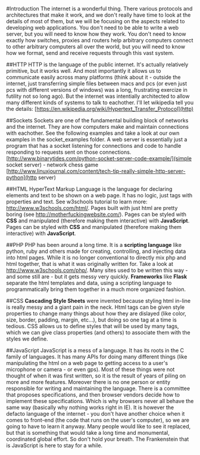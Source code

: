 #Introduction
The internet is a wonderful thing. There various protocols and architectures that make it work, and we don't really have time to look at the details of most of them, but we will be focusing on the aspects related to developing web applications. You don't need to be able to write a web server, but you will need to know how they work. You don't need to know exactly how switches, proxies and routers help arbitrary computers connect to other arbitrary computers all over the world, but you will need to know how we format, send and receive requests through this vast system.

##HTTP
HTTP is the language of the public internet. It's actually relatively primitive, but it  works well. And most importantly it allows us to communicate easily across many platforms (think about it - outside the internet, just transferring simple files between macs and pcs (or even just pcs with different versions of windows) was a long, frustrating exercize in futility not so long ago). But the internet was intentially architected to allow many different kinds of systems to talk to eachother. I'll let wikipedia tell you the details: [https://en.wikipedia.org/wiki/Hypertext_Transfer_Protocol](http)

##Sockets
Sockets are one of the fundamental building block of networks and the internet. They are how computers make and maintain connections with eachother. See the following examples and take a look at our own examples in the socket\_examples folder. A web server is essentially just a program that has a socket listening for connections and code to handle responding to requests sent on those connections.
[http://www.binarytides.com/python-socket-server-code-example/](simple socket server) - network chess game
[http://www.linuxjournal.com/content/tech-tip-really-simple-http-server-python](http server)

##HTML
HyperText Markup Language is the language for declaring elements and text to be shown on a web page. It has no logic, just tags with properties and text. See w3schools tutorial to learn more: http://www.w3schools.com/html/. Pages built with just html are pretty boring (see http://motherfuckingwebsite.com/). Pages can be styled with **CSS** and manipulated (therefore making them interactive) with **JavaScript**. Pages can be styled with **CSS** and manipulated (therefore making them interactive) with **JavaScript**.

##PHP
PHP has been around a long time. It is a **scripting language** like python, ruby and others made for creating, controlling, and injecting data into html pages. While it is no longer conventional to directly mix php and html together, that is what it was originally written for. Take a look at http://www.w3schools.com/php/. Many sites used to be written this way - and some still are - but it gets messy very quickly. **Frameworks** like **Flask** separate the html templates and data, using a scripting language to programmatically bring them together in a much more organized fashion.

##CSS
**Cascading Style Sheets** were invented because styling html in-line is really messy and a giant pain in the neck. Html tags can be given style properties to change many things about how they are dislayed (like color, size, border, padding, margin, etc...), but doing so one tag at a time is tedious. CSS allows us to define styles that will be used by many tags, which we can give class properties (and others) to associate them with the styles we define.

##JavaScript
JavaScript is a mess of a language. It has its roots in the C family of languages. It has many APIs for doing many different things (like manipulating the html on a web page to getting access to a user's microphone or camera - or even gps). Most of these things were not thought of when it was first written, so it is the result of years of piling on more and more features. Moreover there is no one person or entity responsible for writing and maintaining the language. There is a committee that proposes specifications, and then browser vendors decide how to implement these specifications. Which is why browsers never all behave the same way (basically why nothing works right in IE). It is however the defacto language of the internet - you don't have another choice when it comes to front-end (the code that runs on the user's computer), so we are going to have to learn it anyway. Many people would like to see it replaced, but that is something that would take a long time and monumental, coordinated global effort. So don't hold your breath. The Frankenstein that is JavaScript is here to stay for a while.
